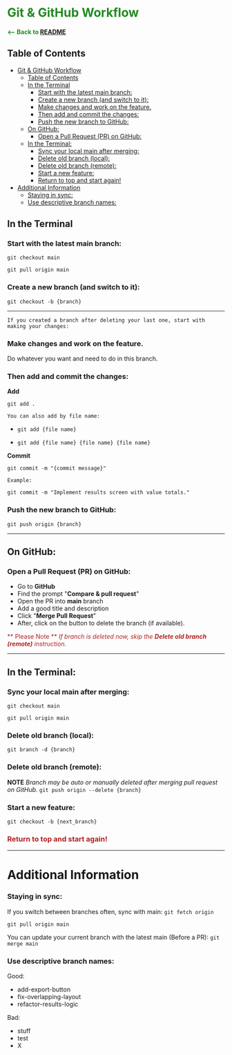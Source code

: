 # <span style="color:forestgreen">Git & GitHub Workflow</span>

<span style="color:forestgreen">__<-- Back to [README](README.md)__</span>


## Table of Contents
- [Git \& GitHub Workflow](#git--github-workflow)
  - [Table of Contents](#table-of-contents)
  - [In the Terminal](#in-the-terminal)
    - [Start with the latest main branch:](#start-with-the-latest-main-branch)
    - [Create a new branch (and switch to it):](#create-a-new-branch-and-switch-to-it)
    - [Make changes and work on the feature.](#make-changes-and-work-on-the-feature)
    - [Then add and commit the changes:](#then-add-and-commit-the-changes)
    - [Push the new branch to GitHub:](#push-the-new-branch-to-github)
  - [On GitHub:](#on-github)
    - [Open a Pull Request (PR) on GitHub:](#open-a-pull-request-pr-on-github)
  - [In the Terminal:](#in-the-terminal-1)
    - [Sync your local main after merging:](#sync-your-local-main-after-merging)
    - [Delete old branch (local):](#delete-old-branch-local)
    - [Delete old branch (remote):](#delete-old-branch-remote)
    - [Start a new feature:](#start-a-new-feature)
    - [Return to top and start again!](#return-to-top-and-start-again)
- [Additional Information](#additional-information)
    - [Staying in sync:](#staying-in-sync)
    - [Use descriptive branch names:](#use-descriptive-branch-names)


## In the Terminal

### Start with the latest main branch:
`git checkout main`

`git pull origin main`


### Create a new branch (and switch to it):
`git checkout -b {branch}`


***

    If you created a branch after deleting your last one, start with making your changes:

### Make changes and work on the feature.
Do whatever you want and need to do in this branch.


### Then add and commit the changes:
__Add__

`git add .`

    You can also add by file name:

  - `git add {file name}`

  - `git add {file name} {file name} {file name}`

__Commit__

`git commit -m "{commit message}"`

    Example:

`git commit -m "Implement results screen with value totals."`


### Push the new branch to GitHub:
`git push origin {branch}`


*******


## On GitHub:

### Open a Pull Request (PR) on GitHub:
- Go to __GitHub__
- Find the prompt "__Compare & pull request__"
- Open the PR into __main__ branch
- Add a good title and description
- Click "__Merge Pull Request__"
- After, click on the button to delete the branch (if available).

<span style="color:firebrick">** Please Note ** _If branch is deleted now, skip the __Delete old branch (remote)__ instruction._</span>


*******


## In the Terminal:

### Sync your local main after merging:
`git checkout main`

`git pull origin main`


### Delete old branch (local):
`git branch -d {branch}`


### Delete old branch (remote):
**NOTE** _Branch may be auto or manually deleted after merging pull request on GitHub._ 
`git push origin --delete {branch}`


### Start a new feature:
`git checkout -b {next_branch}`


### <span style="color:firebrick">Return to top and start again!</span>


*****


# Additional Information

### Staying in sync:
If you switch between branches often, sync with main:
`git fetch origin`

`git pull origin main`

You can update your current branch with the latest main (Before a PR):
`git merge main`


### Use descriptive branch names:
Good:
- add-export-button
- fix-overlapping-layout
- refactor-results-logic

Bad:
- stuff
- test
- X